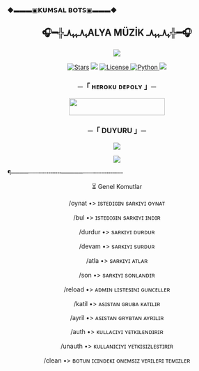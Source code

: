   ◆▬▬▬▣𝗞𝗨𝗠𝗦𝗔𝗟 𝗕𝗢𝗧𝗦▣▬▬▬◆
<h2 align="center">
🎧━╬ﮩ٨ـﮩﮩ٨ـALYA MÜZİK ﮩ٨ـﮩﮩ٨ـ╬━🎧
</h2>

<p align="center">
  <img src="https://envs.sh/Lx9.jpg">
</p>

<p align="center">
<a href="https://github.com/AnonymousX1025/AnonXMusic/stargazers"><img src="https://img.shields.io/github/stars/AnonymousX1025/AnonXMusic?color=black&logo=github&logoColor=black&style=for-the-badge" alt="Stars" /></a>
<a href="https://github.com/AnonymousX1025/AnonXMusic/network/members"> <img src="https://img.shields.io/github/forks/AnonymousX1025/AnonXMusic?color=black&logo=github&logoColor=black&style=for-the-badge" /></a>
<a href="https://github.com/AnonymousX1025/AnonXMusic/blob/master/LICENSE"> <img src="https://img.shields.io/badge/License-MIT-blueviolet?style=for-the-badge" alt="License" /> </a>
<a href="https://www.python.org/"> <img src="https://img.shields.io/badge/Written%20in-Python-orange?style=for-the-badge&logo=python" alt="Python" /> </a>
<a href="https://github.com/AnonymousX1025/AnonXMusic/commits/AnonymousX1025"> <img src="https://img.shields.io/github/last-commit/AnonymousX1025/AnonXMusic?color=blue&logo=github&logoColor=green&style=for-the-badge" /></a>
</p>

<h3 align="center">
    ─「 ʜᴇʀᴏᴋᴜ ᴅᴇᴘᴏʟʏ 」─
</h3>

<p align="center"><a href="https://dashboard.heroku.com/new?template=https://github.com/Silahanim21/Kumsal-Muzik-bot"> <img src="https://img.shields.io/badge/𝘽𝙐𝙍𝘼𝙔𝘼%20𝙏𝙄𝙆𝙇𝘼%20-pinik?style=for-the-badge&logo=heroku" width="220" height="38.45"/></a></p>

<h3 align="center">
    ─「 DUYURU 」─
</h3>

<p align="center">
<a href="https://t.me/the_team_kumsal"><img src="https://img.shields.io/badge/-Support%20Group-blue.svg?style=for-the-badge&logo=Telegram"></a>
</p>

<p align="center">
<a href="https://t.me/kumsaldestekkanal"><img src="https://img.shields.io/badge/-destek%20kanal-blue.svg?style=for-the-badge&logo=Telegram"></a>
</p>

¶────┈┈┈┄┄╌╌╌╌─────┈┈┈┄┄╌╌╌╌┄┄
<p align="center">
⏳ Genel Komutlar
<p align="center">
/oynat •> ɪsᴛᴇᴅɪɢɪɴ sᴀʀᴋɪʏɪ ᴏʏɴᴀᴛ
<p align="center">
/bul •> ɪsᴛᴇᴅɪɢɪɴ sᴀʀᴋɪʏɪ ɪɴᴅɪʀ
<p align="center">
/durdur •> sᴀʀᴋɪʏɪ ᴅᴜʀᴅᴜʀ
<p align="center">
/devam •> sᴀʀᴋɪʏɪ sᴜʀᴅᴜʀ
<p align="center">
/atla •> sᴀʀᴋɪʏɪ ᴀᴛʟᴀʀ
<p align="center">
/son •> sᴀʀᴋɪʏɪ sᴏɴʟᴀɴᴅɪʀ
<p align="center">
/reload •> ᴀᴅᴍɪɴ ʟɪsᴛᴇsɪɴɪ ɢᴜɴᴄᴇʟʟᴇʀ
<p align="center">
/katil •> ᴀsɪsᴛᴀɴ ɢʀᴜʙᴀ ᴋᴀᴛɪʟɪʀ
<p align="center">
/ayril •> ᴀsɪsᴛᴀɴ ɢʀʏʙᴛᴀɴ ᴀʏʀɪʟɪʀ
<p align="center">
/auth •> ᴋᴜʟʟᴀᴄɪʏɪ ʏᴇᴛᴋɪʟᴇɴᴅɪʀɪʀ
<p align="center">
/unauth •> ᴋᴜʟʟᴀɴɪᴄɪʏɪ ʏᴇᴛᴋɪsɪᴢʟᴇsᴛɪʀɪʀ
<p align="center">
/clean •> ʙᴏᴛᴜɴ ɪᴄɪɴᴅᴇᴋɪ ᴏɴᴇᴍsɪᴢ ᴠᴇʀɪʟᴇʀɪ ᴛᴇᴍɪᴢʟᴇʀ

